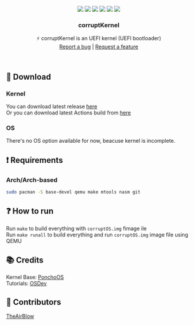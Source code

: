 <p align="center">
<img src="https://img.shields.io/github/contributors/corruptTeam/corruptKernel.svg"/>
<img src="https://img.shields.io/github/forks/corruptTeam/corruptKernel.svg"/>
<img src="https://img.shields.io/github/stars/corruptTeam/corruptKernel.svg"/>
<img src="https://img.shields.io/github/issues/corruptTeam/corruptKernel.svg"/>
<img src="https://github.com/corruptTeam/corruptKernel/actions/workflows/build.yml/badge.svg"/>
<img src="https://app.codacy.com/project/badge/Grade/07eccca76af44130928ab52eb2da0800"/>
</p>
  <h3 align="center">corruptKernel</h3>
  <p align="center">
  ⚡ corruptKernel is an UEFI kernel (UEFI bootloader)
  <br/>
  <a href="https://github.com/corruptTeam/corruptKernel/issues/new?labels=bug">Report a bug</a>
  |
  <a href="https://github.com/corruptTeam/corruptKernel/issues/new?labels=feature">Request a feature</a>
  </p>
<br/>

## 📲 Download
### Kernel
You can download latest release [here](https://github.com/corruptTeam/corruptKernel/releases)<br/>
Or you can download latest Actions build from [here](https://github.com/corruptTeam/corruptKernel/actions)<br/>
### OS
There's no OS option available for now, beacuse kernel is incomplete.
## ❗️ Requirements
### Arch/Arch-based
```sh
sudo pacman -S base-devel qemu make mtools nasm git
```
## ❓ How to run
Run `make` to build everything with `corruptOS.img` fimage ile</br>
Run `make runall` to build everything and run `corruptOS.img` image file using QEMU
## 📚 Credits
Kernel Base: [PonchoOS](https://github.com/absurdponcho/ponchoos)</br>
Tutorials: [OSDev](https://wiki.osdev.org)

## 👥 Contributors
[TheAirBlow](https://github.com/theairblow)

